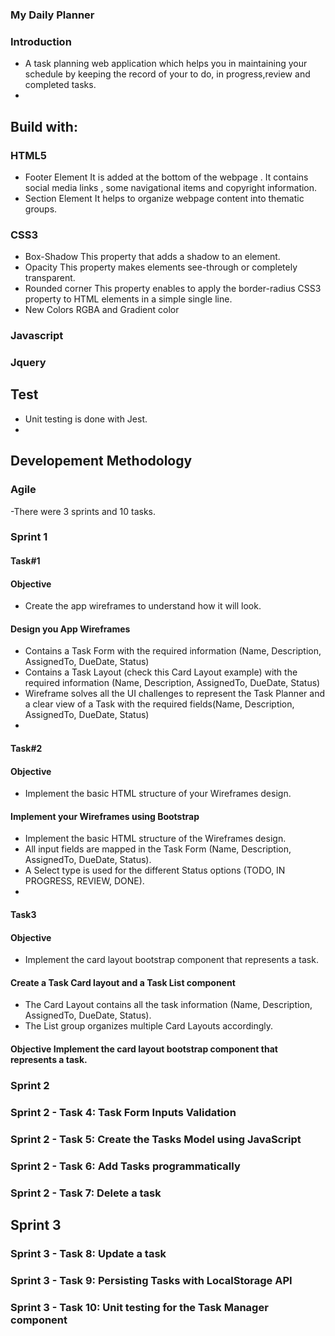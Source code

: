 ### My Daily Planner
### Introduction
- A task planning web application which helps you in maintaining your schedule by keeping the record of your to do, in progress,review and completed tasks.
- 
## Build with:

### HTML5
- Footer Element 
  It is added at the bottom of the webpage . It contains social media links , some navigational items and copyright information. 
- Section Element
  It helps to organize webpage content into thematic groups.

### CSS3
- Box-Shadow
  This property that adds a shadow to an element.
- Opacity
  This property makes elements see-through or completely transparent.
- Rounded corner
  This property enables to apply the border-radius CSS3 property to HTML elements in a simple single line.
- New Colors 
   RGBA and Gradient color 

### Javascript
### Jquery
## Test 
- Unit testing is done with Jest. 
- 
## Developement Methodology 
### Agile 
-There were 3 sprints and 10 tasks.

### Sprint 1
#### Task#1
#### Objective 
- Create the app wireframes to understand how it will look.
#### Design you App Wireframes
- Contains a Task Form with the required information (Name, Description, AssignedTo, DueDate, Status)
- Contains a Task Layout (check this Card Layout example) with the required information (Name, Description, AssignedTo, DueDate, Status)
- Wireframe solves all the UI challenges to represent the Task Planner and a clear view of a Task with the required fields(Name, Description, AssignedTo, DueDate, Status)
- 
#### Task#2
#### Objective 
- Implement the basic HTML structure of your Wireframes design.
#### Implement your Wireframes using Bootstrap
- Implement the basic HTML structure of the Wireframes design.
- All input fields are mapped in the Task Form (Name, Description, AssignedTo, DueDate, Status).
- A Select type is used for the different Status options (TODO, IN PROGRESS, REVIEW, DONE).
- 
#### Task3
#### Objective 
- Implement the card layout bootstrap component that represents a task.
#### Create a Task Card layout and a Task List component
- The Card Layout contains all the task information (Name, Description, AssignedTo, DueDate, Status).
- The List group organizes multiple Card Layouts accordingly.

#### Objective Implement the card layout bootstrap component that represents a task.
### Sprint 2
### Sprint 2 - Task 4: Task Form Inputs Validation
### Sprint 2 - Task 5: Create the Tasks Model using JavaScript
### Sprint 2 - Task 6: Add Tasks programmatically
### Sprint 2 - Task 7: Delete a task
## Sprint 3
### Sprint 3 - Task 8: Update a task
### Sprint 3 - Task 9: Persisting Tasks with LocalStorage API
### Sprint 3 - Task 10: Unit testing for the Task Manager component



